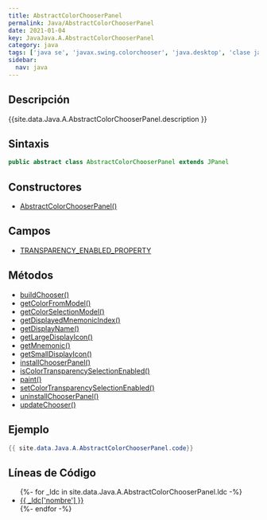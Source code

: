 ```yaml
---
title: AbstractColorChooserPanel
permalink: Java/AbstractColorChooserPanel
date: 2021-01-04
key: JavaJava.A.AbstractColorChooserPanel
category: java
tags: ['java se', 'javax.swing.colorchooser', 'java.desktop', 'clase java', 'Java 1.0']
sidebar: 
  nav: java
---
```


## Descripción
{{site.data.Java.A.AbstractColorChooserPanel.description }}

## Sintaxis
~~~java
public abstract class AbstractColorChooserPanel extends JPanel
~~~

## Constructores
* [AbstractColorChooserPanel()](/Java/AbstractColorChooserPanel/AbstractColorChooserPanel/)

## Campos
* [TRANSPARENCY_ENABLED_PROPERTY](/Java/AbstractColorChooserPanel/TRANSPARENCY_ENABLED_PROPERTY)

## Métodos
* [buildChooser()](/Java/AbstractColorChooserPanel/buildChooser)
* [getColorFromModel()](/Java/AbstractColorChooserPanel/getColorFromModel)
* [getColorSelectionModel()](/Java/AbstractColorChooserPanel/getColorSelectionModel)
* [getDisplayedMnemonicIndex()](/Java/AbstractColorChooserPanel/getDisplayedMnemonicIndex)
* [getDisplayName()](/Java/AbstractColorChooserPanel/getDisplayName)
* [getLargeDisplayIcon()](/Java/AbstractColorChooserPanel/getLargeDisplayIcon)
* [getMnemonic()](/Java/AbstractColorChooserPanel/getMnemonic)
* [getSmallDisplayIcon()](/Java/AbstractColorChooserPanel/getSmallDisplayIcon)
* [installChooserPanel()](/Java/AbstractColorChooserPanel/installChooserPanel)
* [isColorTransparencySelectionEnabled()](/Java/AbstractColorChooserPanel/isColorTransparencySelectionEnabled)
* [paint()](/Java/AbstractColorChooserPanel/paint)
* [setColorTransparencySelectionEnabled()](/Java/AbstractColorChooserPanel/setColorTransparencySelectionEnabled)
* [uninstallChooserPanel()](/Java/AbstractColorChooserPanel/uninstallChooserPanel)
* [updateChooser()](/Java/AbstractColorChooserPanel/updateChooser)

## Ejemplo
~~~java
{{ site.data.Java.A.AbstractColorChooserPanel.code}}
~~~

## Líneas de Código
<ul>
{%- for _ldc in site.data.Java.A.AbstractColorChooserPanel.ldc -%}
   <li>
       <a href="{{_ldc['url'] }}">{{ _ldc['nombre'] }}</a>
   </li>
{%- endfor -%}
</ul>
